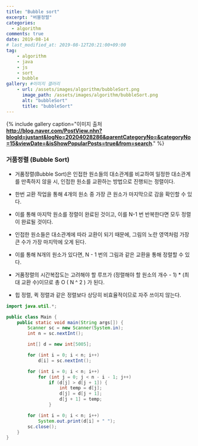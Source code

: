 ```yaml
---
title: "Bubble sort"
excerpt: "버블정렬"
categories: 
  - algorithm
comments: true
date: 2019-08-14
# last_modified_at: 2019-08-12T20:21:00+09:00
tag: 
    - algorithm
    - java
    - js
    - sort
    - bubble
gallery: #이미지 갤러리
    - url: /assets/images/algorithm/bubbleSort.png
      image_path: /assets/images/algorithm/bubbleSort.png
      alt: "bubbleSort"
      title: "bubbleSort"
---
```


{% include gallery caption="이미지 출처 **http://blog.naver.com/PostView.nhn?blogId=justant&logNo=20204028286&parentCategoryNo=&categoryNo=15&viewDate=&isShowPopularPosts=true&from=search**."  %}
### 거품정렬 (Bubble Sort)
- 거품정렬(Bubble Sort)은 인접한 원소들의 대소관계를 비교하여 일정한 대소관계를 만족하지 않을 시, 인접한 원소를 교환하는 방법으로 진행되는 정렬이다.
- 한번 교환 작업을 통해 4개의 원소 중 가장 큰 원소가 마지막으로 감을 확인할 수 있다.
- 이를 통해 마지막 원소를 정렬이 완료된 것이고, 이를 N-1 번 반복한다면 모두 정렬이 완료될 것이다.

- 인접한 원소들은 대소관계에 따라 교환이 되기 때문에, 그림의 노란 영역처럼 가장 큰 수가 가장 마지막에 오게 된다.

- 이를 통해 N개의 원소가 있다면, N - 1 번의 그림과 같은 교환을 통해 정렬할 수 있다.

- 거품정렬의 시간복잡도는 고려해야 할 루프가 (정렬해야 할 원소의 개수 - 1) * (최대 교환 수)이므로 총 O ( N ^ 2 ) 가 된다.
- 힙 정렬, 퀵 정렬과 같은 정렬보다 상당히 비효율적이므로 자주 쓰이지 않는다.

```java
import java.util.*;

public class Main {
    public static void main(String args[]) {
        Scanner sc = new Scanner(System.in);
        int n = sc.nextInt();

        int[] d = new int[5005];

        for (int i = 0; i < n; i++)
            d[i] = sc.nextInt();

        for (int i = 0; i < n; i++)
            for (int j = 0; j < n - i - 1; j++)
                if (d[j] > d[j + 1]) {
                    int temp = d[j];
                    d[j] = d[j + 1];
                    d[j + 1] = temp;
                }

        for (int i = 0; i < n; i++)
            System.out.print(d[i] + " ");
        sc.close();
    }
}
```